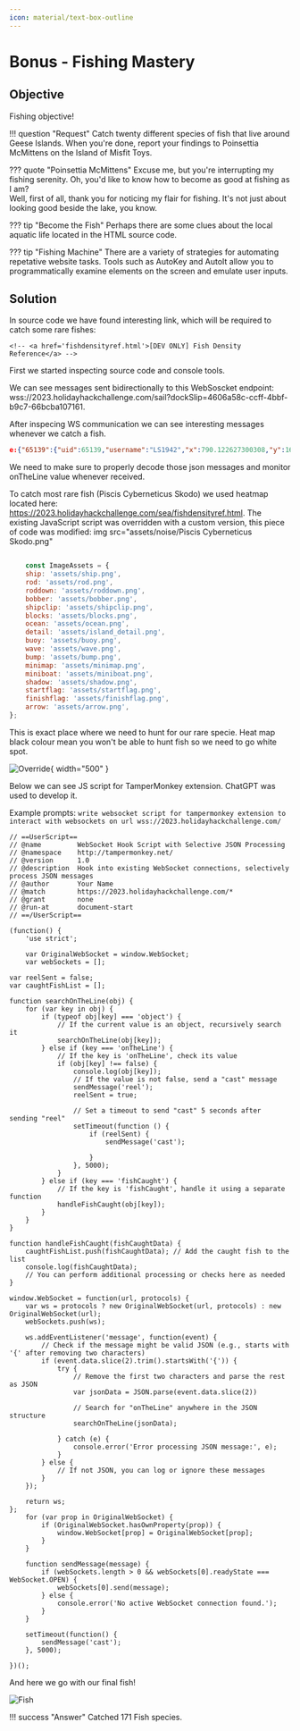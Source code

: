 ```yaml
---
icon: material/text-box-outline
---
```

# Bonus - Fishing Mastery

## Objective

Fishing objective!

!!! question "Request"
    Catch twenty different species of fish that live around Geese Islands. When you're done, report your findings to Poinsettia McMittens on the Island of Misfit Toys.

??? quote "Poinsettia McMittens"
    Excuse me, but you're interrupting my fishing serenity. Oh, you'd like to know how to become as good at fishing as I am?<br/>
    Well, first of all, thank you for noticing my flair for fishing. It's not just about looking good beside the lake, you know.

??? tip "Become the Fish"
    Perhaps there are some clues about the local aquatic life located in the HTML source code.

??? tip "Fishing Machine"
    There are a variety of strategies for automating repetative website tasks. Tools such as AutoKey and AutoIt allow you to programmatically examine elements on the screen and emulate user inputs.



## Solution
In source code we have found interesting link, which will be required to catch some rare fishes:
```
<!-- <a href='fishdensityref.html'>[DEV ONLY] Fish Density Reference</a> -->
```

First we started inspecting source code and console tools.

We can see messages sent bidirectionally to this WebSoscket endpoint: wss://2023.holidayhackchallenge.com/sail?dockSlip=4606a58c-ccff-4bbf-b9c7-66bcba107161.

After inspecing WS communication we can see interesting messages whenever we catch a fish.

```json
e:{"65139":{"uid":65139,"username":"LS1942","x":790.122627300308,"y":1669.9187716418694,"o":1,"vx":0,"vy":0,"config":{"colors":["plaid","black","blue"],"progress":[false,false,false,true,true,true]},"fishCaught":[{"name":"JellyChip CuddleSwimmer","description":"<-- removed -->","hash":"f71ba29843c1d46325da6e8ec821896b"}],"bearing":"spi-coggogglemarina","canFish":true,"ports":["ci-rudolphsrest","imt-squarewheelyard","imt-scaredykiteheights","imt-tarnishedtrove","spi-coggogglemarina","spi-brassbouyport","pi-rainrastercliffs","si-spaceportpoint","staging","fni-theblacklightdistrict","ci-frostysbeach","spi-rustyquay"],"showOthers":true,"keyState":0,"colors":["plaid","black","blue"],"progress":[false,false,false,true,true,true],"fishing":true,"onTheLine":"The Speckled Pizzafin Fizzflyer"}}
```

We need to make sure to properly decode those json messages and monitor onTheLine value whenever received.

To catch most rare fish (Piscis Cyberneticus Skodo) we used heatmap located here: https://2023.holidayhackchallenge.com/sea/fishdensityref.html.  The existing JavaScript script was overridden with a custom version, this piece of code was modified: img src="assets/noise/Piscis Cyberneticus Skodo.png"

```js hl_lines="13"

    const ImageAssets = {
    ship: 'assets/ship.png',
    rod: 'assets/rod.png',
    roddown: 'assets/roddown.png',
    bobber: 'assets/bobber.png',
    shipclip: 'assets/shipclip.png',
    blocks: 'assets/blocks.png',
    ocean: 'assets/ocean.png',
    detail: 'assets/island_detail.png',
    buoy: 'assets/buoy.png',
    wave: 'assets/wave.png',
    bump: 'assets/bump.png',
    minimap: 'assets/minimap.png',
    miniboat: 'assets/miniboat.png',
    shadow: 'assets/shadow.png',
    startflag: 'assets/startflag.png',
    finishflag: 'assets/finishflag.png',
    arrow: 'assets/arrow.png',
};

```

This is exact place where we need to hunt for our rare specie. Heat map black colour mean you won't be able to hunt fish so we need to go white spot.

![Override](img/objectives/bonus/override.png){ width="500" }


Below we can see JS script for TamperMonkey extension.  ChatGPT was used to develop it.

Example prompts:
```write websocket script for tampermonkey extension to interact with websockets on url wss://2023.holidayhackchallenge.com/```

```JS
// ==UserScript==
// @name         WebSocket Hook Script with Selective JSON Processing
// @namespace    http://tampermonkey.net/
// @version      1.0
// @description  Hook into existing WebSocket connections, selectively process JSON messages
// @author       Your Name
// @match        https://2023.holidayhackchallenge.com/*
// @grant        none
// @run-at       document-start
// ==/UserScript==

(function() {
    'use strict';

    var OriginalWebSocket = window.WebSocket;
    var webSockets = [];

var reelSent = false;
var caughtFishList = [];

function searchOnTheLine(obj) {
    for (var key in obj) {
        if (typeof obj[key] === 'object') {
            // If the current value is an object, recursively search it
            searchOnTheLine(obj[key]);
        } else if (key === 'onTheLine') {
            // If the key is 'onTheLine', check its value
            if (obj[key] !== false) {
                console.log(obj[key]);
                // If the value is not false, send a "cast" message
                sendMessage('reel');
                reelSent = true;

                // Set a timeout to send "cast" 5 seconds after sending "reel"
                setTimeout(function () {
                    if (reelSent) {
                        sendMessage('cast');

                    }
                }, 5000);
            }
        } else if (key === 'fishCaught') {
            // If the key is 'fishCaught', handle it using a separate function
            handleFishCaught(obj[key]);
        }
    }
}

function handleFishCaught(fishCaughtData) {
    caughtFishList.push(fishCaughtData); // Add the caught fish to the list
    console.log(fishCaughtData);
    // You can perform additional processing or checks here as needed
}

window.WebSocket = function(url, protocols) {
    var ws = protocols ? new OriginalWebSocket(url, protocols) : new OriginalWebSocket(url);
    webSockets.push(ws);

    ws.addEventListener('message', function(event) {
        // Check if the message might be valid JSON (e.g., starts with '{' after removing two characters)
        if (event.data.slice(2).trim().startsWith('{')) {
            try {
                // Remove the first two characters and parse the rest as JSON
                var jsonData = JSON.parse(event.data.slice(2))

                // Search for "onTheLine" anywhere in the JSON structure
                searchOnTheLine(jsonData);

            } catch (e) {
                console.error('Error processing JSON message:', e);
            }
        } else {
            // If not JSON, you can log or ignore these messages
        }
    });

    return ws;
};
    for (var prop in OriginalWebSocket) {
        if (OriginalWebSocket.hasOwnProperty(prop)) {
            window.WebSocket[prop] = OriginalWebSocket[prop];
        }
    }

    function sendMessage(message) {
        if (webSockets.length > 0 && webSockets[0].readyState === WebSocket.OPEN) {
            webSockets[0].send(message);
        } else {
            console.error('No active WebSocket connection found.');
        }
    }

    setTimeout(function() {
        sendMessage('cast');
    }, 5000);

})();
```

And here we go with our final fish!

![Fish](img/objectives/bonus/fish.png)

!!! success "Answer"
    Catched 171 Fish species.